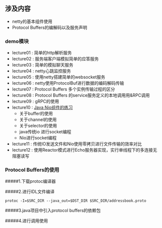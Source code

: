 ## 涉及内容
* netty的基本组件使用
* Protocol Buffers的编解码以及服务声明



### demo模块

* lecture01 : 简单的http解析服务
* lecture02 : 服务端客户端模拟简单的应答服务
* lecture03 : 简单的模拟聊天服务
* lecture04 : netty心跳监控服务
* lecture05 : 使用netty搭建简单的websocket服务
* lecture06 : netty使用ProtocolBuf进行数据的编码解码传输
* lecture07 : Protocol Buffers 多个实例传输过程的区分
* lecture08 : Protocol Buffers 的service服务定义的本地调用用&RPC调用
* lecture09 : gRPC的使用
* lecture10 : [Java Nio组件的练习](src/main/java/com/netty/lecture10/README.md)
    * 关于buffer的使用
    * 关于channel的使用
    * 关于selector的使用
    * java传统io 进行socket编程
    * Nio进行socket编程
* lecture11 : 传统IO发送文件和Nio使用零拷贝进行文件传输的效率对比
* lecture12 : 使用Reactor模式进行Echo服务器实现，实行单线程下的多连接无阻塞读写

### Protocol Buffers的使用

#####1.下载protoc编译器


#####2.进行IDL文件编译

```
protoc -I=$SRC_DIR --java_out=$DST_DIR $SRC_DIR/addressbook.proto

```
#####3.java项目中引入protocol buffers的依赖包


#####4.进行调用使用
